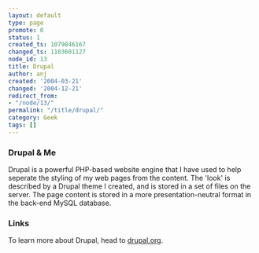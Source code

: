 ```yaml
---
layout: default
type: page
promote: 0
status: 1
created_ts: 1079846167
changed_ts: 1103601127
node_id: 13
title: Drupal
author: anj
created: '2004-03-21'
changed: '2004-12-21'
redirect_from:
- "/node/13/"
permalink: "/title/drupal/"
category: Geek
tags: []
---
```

###  Drupal & Me
Drupal is a powerful PHP-based website engine that I have used to help seperate the styling of my web pages from the content.  The 'look' is described by a Drupal theme I created, and is stored in a set of files on the server.  The page content is stored in a more presentation-neutral format in the back-end MySQL database.

###  Links
To learn more about Drupal, head to [drupal.org](http://www.drupal.org/).
